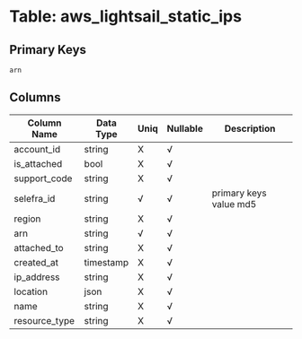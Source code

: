 # Table: aws_lightsail_static_ips

## Primary Keys 

```
arn
```


## Columns 

|  Column Name   |  Data Type  | Uniq | Nullable | Description | 
|  ----  | ----  | ----  | ----  | ---- | 
| account_id | string | X | √ |  | 
| is_attached | bool | X | √ |  | 
| support_code | string | X | √ |  | 
| selefra_id | string | √ | √ | primary keys value md5 | 
| region | string | X | √ |  | 
| arn | string | √ | √ |  | 
| attached_to | string | X | √ |  | 
| created_at | timestamp | X | √ |  | 
| ip_address | string | X | √ |  | 
| location | json | X | √ |  | 
| name | string | X | √ |  | 
| resource_type | string | X | √ |  | 


